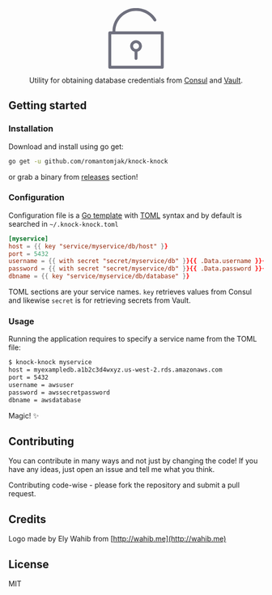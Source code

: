 <p align="center">
    <svg id="Calque_1" width="120" style="enable-background:new 0 0 512 512;" version="1.1" viewBox="0 0 512 512" xml:space="preserve" xmlns="http://www.w3.org/2000/svg" xmlns:xlink="http://www.w3.org/1999/xlink">
        <style type="text/css">
            .st0{fill:#6F707E;}
        </style>
        <g id="XMLID_1_">
            <path class="st0" d="M477.6,196.4H82.2C82.9,101,160.7,23.5,256.3,23.5c61.2,0,116.8,31.2,148.7,83.4   c3.5,5.8,11.1,7.6,16.8,4c5.7-3.5,7.5-11,4-16.8C389.4,34.7,326-0.8,256.3-0.8c-109,0-197.8,88.4-198.5,197.2H35   c-6.7,0-12.2,5.5-12.2,12.2V499c0,6.7,5.5,12.2,12.2,12.2h442.6c6.7,0,12.2-5.5,12.2-12.2V208.6   C489.8,201.8,484.3,196.4,477.6,196.4z M465.4,486.8H47.2v-266h418.2V486.8z" id="XMLID_12_"/>
            <path class="st0" d="M244.1,368.1v56.3c0,6.7,5.5,12.2,12.2,12.2s12.2-5.5,12.2-12.2v-56.3   c21.4-5.5,37.3-24.7,37.3-47.8c0-27.3-22.2-49.5-49.5-49.5s-49.5,22.2-49.5,49.5C206.8,343.4,222.7,362.7,244.1,368.1z    M256.3,295.3c13.8,0,25.1,11.3,25.1,25.1c0,13.8-11.3,25.1-25.1,25.1c-13.8,0-25.1-11.2-25.1-25.1   C231.2,306.6,242.4,295.3,256.3,295.3z" id="XMLID_15_"/>
        </g>
    </svg>
</p>

<p align="center">Utility for obtaining database credentials from <a href="https://github.com/hashicorp/consul">Consul</a> and <a href="https://github.com/hashicorp/vault">Vault</a>.</p>

## Getting started

### Installation

Download and install using go get:

```sh
go get -u github.com/romantomjak/knock-knock
```

or grab a binary from [releases](/releases/latest) section!

### Configuration

Configuration file is a [Go template](https://golang.org/pkg/html/template/) with [TOML](https://en.wikipedia.org/wiki/TOML) syntax and by default is searched in `~/.knock-knock.toml`

```toml
[myservice]
host = {{ key "service/myservice/db/host" }}
port = 5432
username = {{ with secret "secret/myservice/db" }}{{ .Data.username }}{{ end }}
password = {{ with secret "secret/myservice/db" }}{{ .Data.password }}{{ end }}
dbname = {{ key "service/myservice/db/database" }}
```

TOML sections are your service names. `key` retrieves values from Consul and
likewise `secret` is for retrieving secrets from Vault.

### Usage

Running the application requires to specify a service name from the TOML file:

```sh
$ knock-knock myservice
host = myexampledb.a1b2c3d4wxyz.us-west-2.rds.amazonaws.com
port = 5432
username = awsuser
password = awssecretpassword
dbname = awsdatabase
```

Magic! :sparkles:

## Contributing

You can contribute in many ways and not just by changing the code! If you have
any ideas, just open an issue and tell me what you think.

Contributing code-wise - please fork the repository and submit a pull request.

## Credits

Logo made by Ely Wahib from [http://wahib.me](http://wahib.me)

## License

MIT
